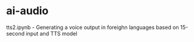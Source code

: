 # ai-audio


tts2.ipynb  - Generating a voice output in foreighn languages based on 15-second input and TTS model

